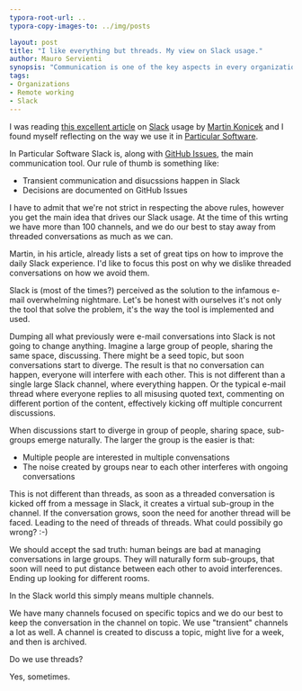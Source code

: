 ```yaml
---
typora-root-url: ..
typora-copy-images-to: ../img/posts

layout: post
title: "I like everything but threads. My view on Slack usage."
author: Mauro Servienti
synopsis: "Communication is one of the key aspects in every organization. For distributed and dispersed organizations communication is even more important. Nowadays Slack is probably one of the most used communication tools. Is it a solution to the infamous email nightmare?"
tags:
- Organizations
- Remote working
- Slack
---
```


I was reading [this excellent article](https://medium.com/@martinkonicek/how-to-slack-6f5bf9be71ba) on [Slack](https://slackhq.com/) usage by [Martin Konicek](https://medium.com/@martinkonicek) and I found myself reflecting on the way we use it in [Particular Software](https://particular.net).

In Particular Software Slack is, along with [GitHub Issues](https://guides.github.com/features/issues/), the main communication tool. Our rule of thumb is something like:

* Transient communication and disucssions happen in Slack
* Decisions are documented on GitHub Issues

I have to admit that we're not strict in respecting the above rules, however you get the main idea that drives our Slack usage. At the time of this wrting we have more than 100 channels, and we do our best to stay away from threaded conversations as much as we can.

Martin, in his article, already lists a set of great tips on how to improve the daily Slack experience. I'd like to focus this post on why we dislike threaded conversations on how we avoid them.

Slack is (most of the times?) perceived as the solution to the infamous e-mail overwhelming nightmare. Let's be honest with ourselves it's not only the tool that solve the problem, it's the way the tool is implemented and used.

Dumping all what previously were e-mail conversations into Slack is not going to change anything. Imagine a large group of people, sharing the same space, discussing. There might be a seed topic, but soon conversations start to diverge. The result is that no conversation can happen, everyone will interfere with each other. This is not different than a single large Slack channel, where everything happen. Or the typical e-mail thread where everyone replies to all misusing quoted text, commenting on different portion of the content, effectively kicking off multiple concurrent discussions.

When discussions start to diverge in group of people, sharing space, sub-groups emerge naturally. The larger the group is the easier is that:

* Multiple people are interested in multiple convensations
* The noise created by groups near to each other interferes with ongoing conversations

This is not different than threads, as soon as a threaded conversation is kicked off from a message in Slack, it creates a virtual sub-group in the channel. If the conversation grows, soon the need for another thread will be faced. Leading to the need of threads of threads. What could possibily go wrong? :-)

We should accept the sad truth: human beings are bad at managing conversations in large groups. They will naturally form sub-groups, that soon will need to put distance between each other to avoid interferences. Ending up looking for different rooms.

In the Slack world this simply means multiple channels.

We have many channels focused on specific topics and we do our best to keep the conversation in the channel on topic. We use "transient" channels a lot as well. A channel is created to discuss a topic, might live for a week, and then is archived.

Do we use threads?

Yes, sometimes. 
